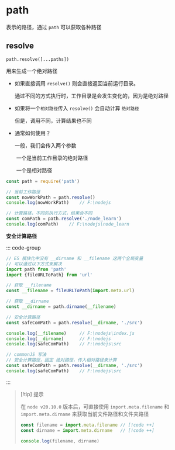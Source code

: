 # path

表示的路径，通过 `path` 可以获取各种路径

## resolve

`path.resolve([...paths])`

用来生成一个绝对路径

- 如果直接调用 `resolve()` 则会直接返回当前运行目录。

    通过不同的方式执行时，工作目录是会发生变化的，因为是绝对路径

- 如果将一个`相对路径`传入 `resolve()` 会自动计算 `绝对路径`

    但是，调用不同，计算结果也不同

- 通常如何使用？

    一般，我们会传入两个参数

    ​	一个是当前工作目录的绝对路径

    ​	一个是相对路径

```javascript
const path = require('path')

// 当前工作路径
const nowWorkPath = path.resolve()
console.log(nowWorkPath)    // F:\nodejs

// 计算路径，不同的执行方式，结果会不同
const comPath = path.resolve('./node_learn')
console.log(comPath)    // F:\nodejs\node_learn
```

**安全计算路径**

::: code-group

``` javascript [ES] {7,10,13}
// ES 模块化中没有 __dirname 和 __filename 这两个全局变量
// 可以通过以下方式来解决
import path from 'path'
import {fileURLToPath} from 'url'

// 获取 __filename
const __filename = fileURLToPath(import.meta.url)

// 获取 __dirname
const __dirname = path.dirname(__filename)

// 安全计算路径
const safeComPath = path.resolve(__dirname, './src')

console.log(__filename) 	// F:\nodejs\index.js
console.log(__dirname)  	// F:\nodejs
console.log(safeComPath)    // F:\nodejs\src
```



``` javascript [commonJS] {3}
// commonJS 写法
// 安全计算路径，固定 绝对路径，传入相对路径来计算
const safeComPath = path.resolve(__dirname, './src')
console.log(safeComPath)    // F:\nodejs\src
```

:::



> [!tip] 提示
>
> 在 `node v20.10.0` 版本后，可直接使用 `import.meta.filename` 和 `import.meta.dirname` 来获取当前文件路径和文件夹路径
>
> ```javascript
> const filename = import.meta.filename	// [!code ++]
> const dirname = import.meta.dirname	// [!code ++]
> 
> console.log(filename, dirname)
> ```

